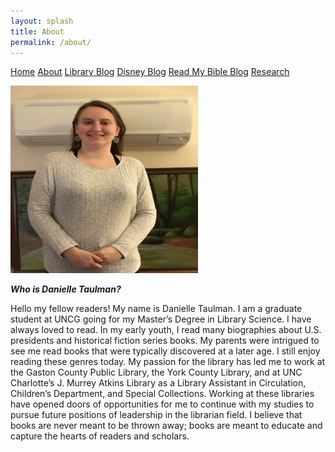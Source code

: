 ```yaml
---
layout: splash
title: About
permalink: /about/
---
```

[Home](/)
[About](/about/)
[Library Blog](/library/)
[Disney Blog](/disney/)
[Read My Bible Blog](/bible/)
[Research](/research/)

<img src="/assets/Danielle Taulman.jpg" width= "300px" height= "300px">

 **_Who is Danielle Taulman?_**

 Hello my fellow readers! My name is Danielle Taulman. I am a graduate student at UNCG going for my Master’s Degree in Library Science. I have always loved to read. In my early youth, I read many biographies about U.S. presidents and historical fiction series books. My parents were intrigued to see me read books that were typically discovered at a later age. I still enjoy reading these genres today. My passion for the library has led me to work at the Gaston County Public Library, the York County Library, and at UNC Charlotte’s J. Murrey Atkins Library as a Library Assistant in Circulation, Children’s Department, and Special Collections. Working at these libraries have opened doors of opportunities for me to continue with my studies to pursue future positions of leadership in the librarian field. I believe that books are never meant to be thrown away; books are meant to educate and capture the hearts of readers and scholars.
